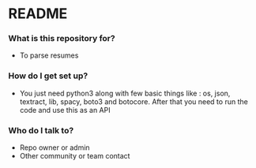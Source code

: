 # README #

### What is this repository for? ###

* To parse resumes

### How do I get set up? ###

* You just need python3 along with few basic things like : os, json, textract, lib, spacy, boto3 and botocore. After that you need to run the code and use this as an API


### Who do I talk to? ###

* Repo owner or admin
* Other community or team contact
